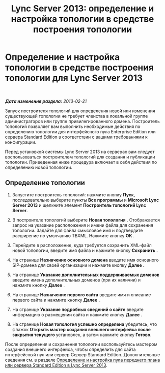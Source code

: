 ﻿---
title: 'Lync Server 2013: определение и настройка топологии в средстве построения топологии'
TOCTitle: Определение и настройка топологии в средстве построения топологии
ms:assetid: 99231ff5-1c21-432b-ad65-8675fcd484f9
ms:mtpsurl: https://technet.microsoft.com/ru-ru/library/Gg398788(v=OCS.15)
ms:contentKeyID: 49310615
ms.date: 05/19/2016
mtps_version: v=OCS.15
ms.translationtype: HT
---

# Определение и настройка топологии в средстве построения топологии для Lync Server 2013

 

_**Дата изменения раздела:** 2013-02-21_

Запуск построителя топологий для определения новой или изменения существующей топологии не требует членства в локальной группе администраторов или группе привилегированного домена. Построитель топологий позволяет вам выполнить необходимые действия по определению топологии для интерфейсного пула Enterprise Edition или сервера Standard Edition в соответствии с вашими требованиями к конфигурации.

Перед установкой системы Lync Server 2013 на серверах вам следует воспользоваться построителем топологий для создания и публикации топологии. Приведенная ниже процедура включает в себя действия по определению новой топологии.

## Определение топологии

1.  Запустите построитель топологий: нажмите кнопку **Пуск**, последовательно выберите пункты **Все программы** и **Microsoft Lync Server 2013** и щелкните элемент **Построитель топологий Lync Server**.

2.  В построителе топологий выберите **Новая топология** . Отображается запрос на указание расположения и имени файла для сохранения топологии. Задайте для файла смысловое имя и подтвердите расширение по умолчанию TBXML. Нажмите кнопку **ОК** .

3.  Перейдите в расположение, куда требуется сохранить XML-файл новой топологии, введите имя файла и нажмите кнопку **Сохранить** .

4.  На странице **Назначение основного домена** введите имя основного SIP-домена для своей организации и нажмите кнопку **Далее** .

5.  На странице **Указание дополнительных поддерживаемых доменов** введите имена дополнительных доменов (при их наличии) и нажмите кнопку **Далее** .

6.  На странице **Назначение первого сайта** введите имя и описание первого сайта и нажмите кнопку **Далее** .

7.  На странице **Указание подробных сведений о сайте** введите информацию о размещении сайта и нажмите кнопку **Далее** .

8.  На странице **Новая топология успешно определена** убедитесь, что флажок **Открыть мастер создания внешнего интерфейса после закрытия текущего** установлен, а затем нажмите кнопку **Готово**.

После определения и сохранения топологии воспользуйтесь мастером создания внешнего интерфейса, чтобы определить для сайта интерфейсный пул или сервер Сервер Standard Edition. Дополнительные сведения см. в разделе [Определение и настройка пула переднего плана или сервера Standard Edition в Lync Server 2013](lync-server-2013-define-and-configure-a-front-end-pool-or-standard-edition-server.md).

